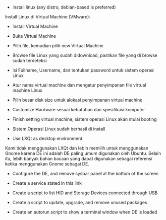 

- Install linux (any distro, debian-based is preferred)

Install Linux di Virtual Machine (VMware):
  - Install Virtual Machine 
  - Buka Virtual Machine
  - Pilih file, kemudian pilih new Virtual Machine
  - Browse file Linux yang sudah didownload, pastikan file yang di browse sudah terdeteksi
  - Isi Fullname, Username, dan tentukan password untuk sistem operasi Linux
  - Atur nama virtual machine dan mengatur penyimpanan file virtual machine Linux
  - Pilih besar disk size untuk alokasi penyimpanan virtual machine
  - Customize Hardware sesuai kebutuhan dan spesifikasi komputer
  - Finish setting virtual machine, sistem operasi Linux akan mulai booting
  - Sistem Operasi Linux sudah berhasil di install



- Use LXQt as desktop environment.
 
Kami tidak menggunakan LXQt dan lebih memilih untuk menggunakan Gnome karena DE ini adalah DE paling umum digunakan oleh Ubuntu. Selain itu, lebih banyak bahan bacaan yang dapat digunakan sebagai referensi ketika menggunakan Gnome sebagai DE.

- Configure the DE, and remove sysbar panel at the bottom of the screen


- Create a service stated in this link


- Create a script to list HID and Storage Devices connected through USB


- Create a script to update, upgrade, and remove unused packages


- Create an autorun script to show a terminal window when DE is loaded
